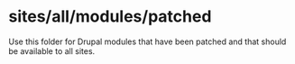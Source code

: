 # sites/all/modules/patched

Use this folder for Drupal modules that have been patched and that should be
available to all sites.